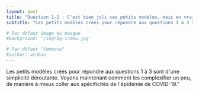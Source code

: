 ```yaml
---
layout: post
title: "Question 1-1 : C'est bien joli ces petits modèles, mais en vrai c'est plus compliqué non ?"
subtitle: "Les petits modèles créés pour répondre aux questions 1 à 3 sont d'une simplicité déroutante. Voyons maintenant comment les complexifier un peu, de manière à mieux coller aux spécificités de l'épidémie de COVID-19."

# Par défaut image du masque 
#background: '/img/bg-index.jpg'

# Par défaut "Someone"
#author: arnban
---
```


Les petits modèles créés pour répondre aux questions 1 à 3 sont d'une simplicité déroutante. 
Voyons maintenant comment les complexifier un peu, de manière à mieux coller aux spécificités de l'épidémie de COVID-19."
